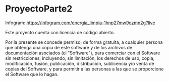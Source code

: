 # ProyectoParte2

Infogram: https://infogram.com/energia_limpia-1hnp27mw9ozmn2g?live

Este proyecto cuenta con licencia de código abierto.

Por la presente se concede permiso, de forma gratuita, a cualquier persona que obtenga una copia de este software y de los archivos de documentación asociados (el "Software"), para comerciar con el Software sin restricciones, incluyendo, sin limitación, los derechos de uso, copia, modificación, fusión, publicación, distribución, sublicencia y/o venta de copias del Software, y para permitir a las personas a las que se proporcione el Software que lo hagan.
